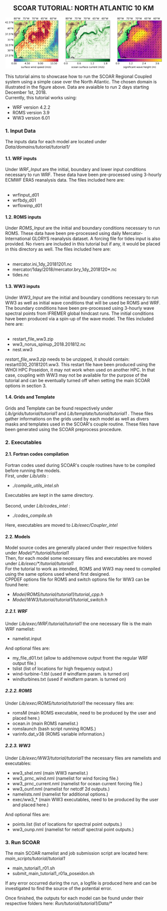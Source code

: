 
  <h2 align="center"> SCOAR TUTORIAL: NORTH ATLANTIC 10 KM </h2>

![figure](map_scoar_tutorial_norus.png)


This tutorial aims to showcase how to run the SCOAR Regional Coupled system using a simple case over the North Atlantic. The chosen domain is illustrated in the figure above. Data are avaialble to run 2 days starting December 1st, 2018.<br>
Currently, this tutorial works using:
<ul>
  <li> WRF version 4.2.2 </li>
  <li> ROMS version 3.9 </li>
  <li> WW3 version 6.01 </li>
</ul>

<h3> 1. Input Data </h3>
The inputs data for each model are located under <em>Data/domains/tutorial/tutorial1/ </em>

<h4>1.1. WRF inputs</h4>
Under <em>WRF_Input</em> are the initial, boundary and lower input conditions necessary to run WRF. These data have been pre-processed using 3-hourly ECMWF ERA5 reanalysis data. The files included here are:<br>
<br>
<ul>
  <li> wrfinput_d01</li>
  <li> wrfbdy_d01</li>
  <li> wrflowinp_d01</li>
</ul>

<h4>1.2. ROMS inputs</h4>
Under <em>ROMS_Input</em> are the initial and boundary conditions necessary to run ROMS. These data have been pre-processed using daily Mercator-International GLORYS reanalysis dataset. A forcing file for tides input is also provided. No rivers are included in this tutorial but if any, it would be placed in this directory as well. The files included here are:<br>
 <br>
<ul>
  <li> mercator.ini_1dy_20181201.nc </li>
  <li> mercator/1day/2018/mercator.bry_1dy_2018120*.nc </li>
  <li> tides.nc </li>
</ul>

<h4>1.3. WW3 inputs</h4>
Under <em>WW3_Input</em> are the initial and boundary conditions necessary to run WW3 as well as initial wave conditions that will be used be ROMS and WRF. The boundary conditions have been pre-processed using 3-hourly wave spectral points from IFREMER global hindcast runs. The initial conditions have been produced via a spin-up of the wave model. The files included here are:<br>
 <br>
<ul>
  <li> restart_file_ww3.zip </li>
  <li> ww3_norus_spinup_2018.201812.nc </li>
  <li> nest.ww3 </li>
</ul>

<em> restart_file_ww3.zip </em> needs to be unzipped, it should contain: restart030_20181201.ww3. This restart file have been produced using the WHOI HPC Poseidon, it may not work when used on another HPC. In that case, coupling with WW3 may not be available for the purpose of the tutorial and can be eventually turned off when setting the main SCOAR options in section 3.

<h4> 1.4. Grids and Template </h4>
Grids and Template can be found respectively under <em> Lib/grids/tutorial/tutorial1 </em> and <em> Lib/template/tutorial/tutorial1 </em>. These files gather informations on the grids used by each model as well as divers masks and templates used in the SCOAR's couple routine. These files have been generated using the SCOAR preprocess procedure.  
 

<h3> 2. Executables </h3>
<h4>2.1. Fortran codes compilation </h4>
Fortran codes used during SCOAR's couple routines have to be compiled before running the models. <br>
First, under <em>Lib/utils </em>: 
<ul>
  <li><em>./compile_utils_intel.sh </em></li>
</ul>
Executables are kept in the same directory. <br>
<br>
Second, under <em>Lib/codes_intel</em> : 
<ul>
  <li><em>./codes_compile.sh </em></li>
</ul>
Here, executables are moved to <em> Lib/exec/Coupler_intel </em>

<h4>2.2. Models</h4>
Model source codes are generally placed under their respective folders under <em> Model/*/tutorial/tutorial1 </em><br>
Then, for each model some necessary files and executables are moved under <em> Lib/exec/*/tutorial/tutorial1 </em><br>
For the tutorial to work as intended, ROMS and WW3 may need to compiled using the same options used whend first designed. <br>
CPPDEF options file for ROMS and switch options file for WW3 can be found here:<br>
<ul>
  <li> <em> Model/ROMS/tutorial/tutorial1/tutorial_cpp.h </em> </li>
  <li> <em> Model/WW3/tutorial/tutorial1/tutorial_switch.h </em></li>
</ul>

<h5>2.2.1. WRF</h5>
Under <em> Lib/exec/WRF/tutorial/tutorial1 </em> the one necessary file is the main WRF namelist:
<ul>
  <li> namelist.input </li>
</ul>

And optional files are:
<ul>
  <li> my_file_d01.txt (allow to add/remove output fromt the regular WRF output file.) </li>
  <li> tslist (list of locations for high frequency output.) </li>
  <li> wind-turbine-1.tbl (used if windfarm param. is turned on) </li>
  <li> windturbines.txt (used if windfarm param. is turned on) </li>
</ul>

<h5> 2.2.2. ROMS</h5>
Under <em> Lib/exec/ROMS/tutorial/tutorial1 </em> the necessary files are:
<ul>
  <li> romsM (main ROMS executable, need to be produced by the user and placed here.) </li>
  <li> ocean.in (main ROMS namelist.) </li>
  <li> romslaunch (bash script running ROMS.) </li>
  <li> varinfo.dat_v38 (ROMS variable information.) </li>
</ul>

<h5>2.2.3. WW3</h5>
Under <em> Lib/exec/WW3/tutorial/tutorial1 </em> the necessary files are namelists and executables:
<ul>
  <li> ww3_shel.nml (main WW3 namelist.) </li>
  <li> ww3_prnc_wind.nml (namelist for wind forcing file.) </li>
  <li> ww3_prnc_current.nml (namelist for ocean current forcing file.) </li>
  <li> ww3_ounf.nml (namelist for netcdf 2d outputs.)</li>
  <li> namelists.nml  (namelist for additional options.) </li>
  <li> exec/ww3_* (main WW3 executables, need to be produced by the user and placed here.) </li>
</ul>

And optional files are:
<ul>
  <li> points.list (list of locations for spectral point outputs.) </li>
  <li> ww3_ounp.nml (namelist for netcdf spectral point outputs.) </li>
</ul>

<h3> 3. Run SCOAR </h3>

The main SCOAR namelist and job submission script are located here: <em> main_scripts/tutorial/tutorial1 </em>
<ul>
  <li> main_tutorial1_r01.sh </li>
  <li> submit_main_tutorial1_r01a_poseidon.sh </li>
</ul>
If any error occurred during the run, a logfile is produced here and can be investigated to find the source of the potential error.<br> 

Once finished, the outputs for each model can be found under their respective folders here: <em> Run/tutorial/tutorial1/Data/* </em>
